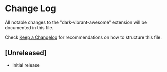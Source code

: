 # Change Log

All notable changes to the "dark-vibrant-awesome" extension will be documented in this file.

Check [Keep a Changelog](http://keepachangelog.com/) for recommendations on how to structure this file.

## [Unreleased]

- Initial release
